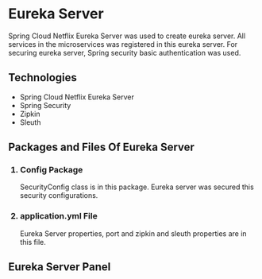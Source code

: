 # Eureka Server
Spring Cloud Netflix Eureka Server was used to create eureka server. All services
in the microservices was registered in this eureka server. 
For securing eureka server, Spring security basic authentication was used.

## Technologies
<ul>
    <li>Spring Cloud Netflix Eureka Server</li>
    <li>Spring Security</li>
    <li>Zipkin</li>
    <li>Sleuth</li>
</ul>

## Packages and Files Of Eureka Server
<ol>
    <h3><li>Config Package</li></h3>
    <p>
        SecurityConfig class is in this package. Eureka server was secured 
this security configurations. 
    </p>

<h3><li>application.yml File</li></h3>
    <p>
        Eureka Server properties, port and zipkin and sleuth properties are 
in this file.
    </p>
</ol>

## Eureka Server Panel
<img src="">
